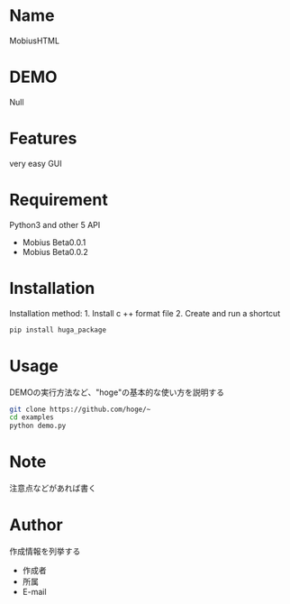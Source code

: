 # Name

MobiusHTML


# DEMO

Null

# Features

very easy GUI

# Requirement

Python3
and other 5 API

* Mobius Beta0.0.1
* Mobius Beta0.0.2

# Installation

Installation method: 1. Install c ++ format file 2. Create and run a shortcut

```bash
pip install huga_package
```

# Usage

DEMOの実行方法など、"hoge"の基本的な使い方を説明する

```bash
git clone https://github.com/hoge/~
cd examples
python demo.py
```

# Note

注意点などがあれば書く

# Author

作成情報を列挙する

* 作成者
* 所属
* E-mail
